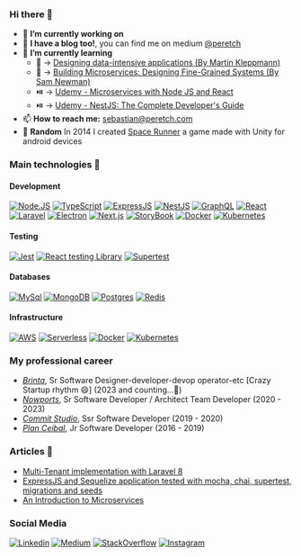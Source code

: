### Hi there 👋

- 🔭  **I’m currently working on** <some secret project>
- 📖  **I have a blog too!**, you can find me on medium [@peretch](http://blog.peretch.com/)
- 🌱  **I’m currently learning** 
  - 📙  -> [Designing data-intensive applications (By Martin Kleppmann)](https://www.amazon.com/-/es/Martin-Kleppmann/dp/1449373321)
  - 📗  -> [Building Microservices: Designing Fine-Grained Systems (By Sam Newman)](https://www.amazon.com/-/es/Sam-Newman/dp/1491950358)
  - ⏯️  -> [Udemy - Microservices with Node JS and React](https://www.udemy.com/course/microservices-with-node-js-and-react/)
  - ⏯️  -> [Udemy - NestJS: The Complete Developer's Guide](https://www.udemy.com/course/nestjs-the-complete-developers-guide)
- 📫  **How to reach me:** sebastian@peretch.com
- 🤪  **Random** In 2014 I created [Space Runner](https://play.google.com/store/apps/details?id=com.SebastianPerezEtchandy.games.SpaceRunner&hl=es_UY) a game made with Unity for android devices

### Main technologies 🔬
#### Development
[![Node.JS](https://img.shields.io/static/v1?label=&message=Node.js&logo=node.js&darkgreen=darkblue&labelColor=white&color=darkgreen)](https://nodejs.org/es/)
[![TypeScript](https://img.shields.io/static/v1?label=&message=TypeScript&logo=TypeScript&darkgreen=darkblue&labelColor=white&color=3178C6)](https://www.typescriptlang.org/)
[![ExpressJS](https://img.shields.io/static/v1?label=&message=ExpressJS&logo=express&logoColor=black&labelColor=white&color=black)](https://expressjs.com/)
[![NestJS](https://img.shields.io/static/v1?label=&message=NestJS&logo=NestJS&logoColor=E0234E&labelColor=white&color=E0234E)](https://NestJS.com/)
[![GraphQL](https://img.shields.io/static/v1?label=&message=GraphQL&logo=GraphQL&logoColor=E10098&labelColor=white&color=E10098)](https://GraphQL.com/)
[![React](https://img.shields.io/static/v1?label=&message=React&logo=react&logoColor=blue&labelColor=white&color=blue)](https://reactjs.org/)
[![Laravel](https://img.shields.io/static/v1?label=&message=Laravel&logo=laravel&logoColor=orange&labelColor=white&color=orange)](https://laravel.com)
[![Electron](https://img.shields.io/static/v1?label=&message=Electron&logo=electron&logoColor=57818c&labelColor=white&color=57818c)](https://www.electronjs.org/)
[![Next.js](https://img.shields.io/static/v1?label=&message=Next.js&logo=Next.js&logoColor=black&labelColor=white&color=black)](https://nextjs.org/)
[![StoryBook](https://img.shields.io/static/v1?label=&message=StoryBook&logo=storybook&iconColor=pink&labelColor=white&color=ff69b4)](https://storybook.js.org/)
[![Docker](https://img.shields.io/static/v1?label=&message=Docker&logo=docker&logoColor=blue&labelColor=white&color=blue)](https://www.docker.com/)
[![Kubernetes](https://img.shields.io/static/v1?label=&message=Kubernetes&logo=kubernetes&logoColor=d82150&labelColor=white&color=d82150)](https://kubernetes.io/)

#### Testing
[![Jest](https://img.shields.io/static/v1?label=&message=Jest&logo=jest&logoColor=C21325&labelColor=white&color=C21325)](https://jestjs.io/)
[![React testing Library](https://img.shields.io/static/v1?label=&message=ReactTestingLibrary&logo=testingLibrary&logoColor=E33332&labelColor=white&color=E33332)](https://testing-library.com/)
[![Supertest](https://img.shields.io/static/v1?label=&message=Supertest&logo=npm&logoColor=C21325&labelColor=white&color=CB3837)](https://www.npmjs.com/package/supertest)

#### Databases
[![MySql](https://img.shields.io/static/v1?label=&message=MySql&logo=mysql&logoColor=darkblue&labelColor=white&color=darkblue)](https://mysql.com/)
[![MongoDB](https://img.shields.io/static/v1?label=&message=MongoDB&logo=mongodb&logoColor=green&labelColor=white&color=green)](https://mongodb.com/)
[![Postgres](https://img.shields.io/static/v1?label=&message=Postgres&logo=PostgreSQL&logoColor=336791&labelColor=white&color=336791)](https://www.postgresql.org/)
[![Redis](https://img.shields.io/static/v1?label=&message=Redis&logo=redis&logoColor=DC382D&labelColor=white&color=DC382D)](https://www.postgresql.org/)

#### Infrastructure
[![AWS](https://img.shields.io/static/v1?label=&message=AWS&logo=amazonaws&logoColor=232F3E&labelColor=white&color=232F3E)](https://aws.amazon.com/)
[![Serverless](https://img.shields.io/static/v1?label=&message=Serverless&logo=serverless&logoColor=FD5750&labelColor=white&color=FD5750)](https://www.serverless.com/)
[![Docker](https://img.shields.io/static/v1?label=&message=Docker&logo=docker&logoColor=blue&labelColor=white&color=blue)](https://www.docker.com/)
[![Kubernetes](https://img.shields.io/static/v1?label=&message=Kubernetes&logo=kubernetes&logoColor=d82150&labelColor=white&color=d82150)](https://kubernetes.io/)

### My professional career

- [_Brinta_](https://www.brinta.com/), Sr Software Designer-developer-devop operator-etc [Crazy Startup rhythm 😄] (2023 and counting...🚀)
- [_Nowports_](https://nowports.com), Sr Software Developer / Architect Team Developer   (2020 - 2023)
- [_Commit Studio_](https://commit.studio), Ssr Software Developer (2019 - 2020)
- [_Plan Ceibal_](https://ceibal.edu.uy/), Jr Software Developer (2016 - 2019)

### Articles 📖
- [Multi-Tenant implementation with Laravel 8](https://blog.peretch.com/multi-tenant-implementation-with-laravel-8-5d4471ed4c40)
- [ExpressJS and Sequelize application tested with mocha, chai, supertest, migrations and seeds](https://medium.com/nowports-tech/expressjs-and-sequelize-application-tested-with-mocha-chai-supertest-migrations-and-seeds-d306a8ee4add)
- [An Introduction to Microservices](https://medium.com/nowports-tech/an-introduction-to-microservices-3e7fffdc5578)


### Social Media

[![Linkedin](https://img.shields.io/static/v1?label=&message=Linkedin&logo=linkedin&logoColor=0A66C2&labelColor=white&color=0A66C2)](https://www.linkedin.com/in/peretch)
[![Medium](https://img.shields.io/static/v1?label=&message=Medium&logo=medium&logoColor=000000&labelColor=white&color=000000)](https://medium.com/@peretch)
[![StackOverflow](https://img.shields.io/static/v1?label=&message="StackOverflow"&logo=stackoverflow&logoColor=F58025&labelColor=white&color=F58025)](https://stackoverflow.com/users/9301236/sebasti%c3%a1n-p%c3%a9rez)
[![Instagram](https://img.shields.io/static/v1?label=&message="Instagram"&logo=instagram&logoColor=E4405F&labelColor=white&color=E4405F)](https://www.instagram.com/sebaperetch)


